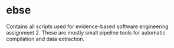 # ebse
Contains all scripts used for evidence-based software engineering assignment 2. These are mostly small pipeline tools for automatic compilation and data extraction. 
